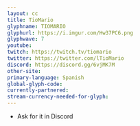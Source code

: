 ```yaml
---
layout: cc
title: TioMario 
glyphname: TIOMARIO
glyphurl: https://i.imgur.com/Hw37PC6.png
glyphwave: 7
youtube: 
twitch: https://twitch.tv/tiomario
twitter: https://twitter.com/lTioMario
discord: https://discord.gg/6vjMK7M
other-site: 
primary-language: Spanish
global-glyph-code: 
currently-partnered: 
stream-currency-needed-for-glyph: 
---
```

* Ask for it in Discord
